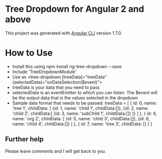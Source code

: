 # Tree Dropdown for Angular 2 and above

This project was generated with [Angular CLI](https://github.com/angular/angular-cli) version 1.7.0.

# How to Use

 - Install this using npm install ng-tree-dropdown --save
 - Include 'TreeDropdownModule'
- Use as <tree-dropdown [treeData]="treeData" (selectedData)="onDataSelection($event)"></tree-dropdpwn>
- treeData is your data that you need to pass
- selectedData is an eventEmitter to which you can listen. The $event will be the output data that is   the values selected in the dropdown
- Sample data format that needs to be passed:
    treeData = [
      {
        id: 0, name: 'tree 1', childData: [
          {id: 1, name: 'child 1', childData:[]},
          {id: 2, name: 'child 2', childData:[
            {id: 3, name: 'subChild 1', childData:[]}
          ]}
        ]
      },
      {
        id: 4, name: 'org 2', childData: [
          {id: 5, name: 'child 3', childData:[]},
          {id: 6, name: 'child 4', childData:[]}
        ]
      },
      {
        id: 7, name: 'tree 3', childData: []
      }
    ]

## Further help

Please leave comments and I will get back to you.
